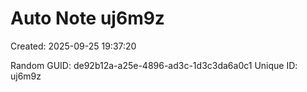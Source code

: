 ﻿# Auto Note uj6m9z
Created: 2025-09-25 19:37:20

Random GUID: de92b12a-a25e-4896-ad3c-1d3c3da6a0c1
Unique ID: uj6m9z
